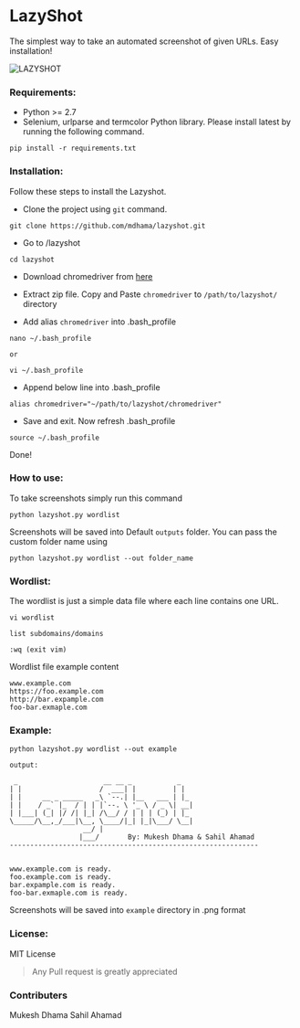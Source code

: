 
# LazyShot
The simplest way to take an automated screenshot of given URLs. Easy installation!

![LAZYSHOT](https://image.ibb.co/iMLdFc/Group_2.png)



### Requirements:
* Python >= 2.7
* Selenium, urlparse and termcolor Python library. Please install latest by running the following command.
```
pip install -r requirements.txt
```

### Installation:
Follow these steps to install the Lazyshot.

* Clone the project using `git` command.
```
git clone https://github.com/mdhama/lazyshot.git
```
* Go to /lazyshot

```
cd lazyshot
```
* Download chromedriver from [here](https://chromedriver.storage.googleapis.com/index.html?path=2.9/)
* Extract zip file. Copy and Paste `chromedriver` to `/path/to/lazyshot/` directory

* Add alias `chromedriver` into .bash_profile
```
nano ~/.bash_profile

or

vi ~/.bash_profile
```
* Append below line into .bash_profile
```
alias chromedriver="~/path/to/lazyshot/chromedriver"
```
* Save and exit. Now refresh .bash_profile 
```
source ~/.bash_profile
```

Done!


### How to use:

To take screenshots simply run this command 
```
python lazyshot.py wordlist
```

Screenshots will be saved into Default `outputs` folder. You can pass the custom folder name using 
```
python lazyshot.py wordlist --out folder_name
```

### Wordlist:
The wordlist is just a simple data file where each line contains one URL.

```
vi wordlist

list subdomains/domains

:wq (exit vim)
```

Wordlist file example content

```
www.example.com
https://foo.example.com
http://bar.expample.com
foo-bar.exmaple.com
```

### Example:
```
python lazyshot.py wordlist --out example

output:

 _                     __ __ _           _
| |                   /  ___| |         | |   
| |     __ _ _____   _\ `--.| |__   ___ | |_  
| |    / _` |_  / | | |`--. \ '_ \ / _ \| __| 
| |___| (_| |/ /| |_| /\__/ / | | | (_) | |_  
\_____/\__,_/___|\__, \____/|_| |_|\___/ \__| 
                  __/ |                     
                 |___/       By: Mukesh Dhama & Sahil Ahamad
-------------------------------------------------------------                           


www.example.com is ready.
foo.example.com is ready.
bar.expample.com is ready.
foo-bar.exmaple.com is ready.
```
Screenshots will be saved into `example` directory in .png format

### License:
MIT License


> Any Pull request is greatly appreciated 


### Contributers
Mukesh Dhama
Sahil Ahamad
